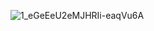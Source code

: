 
![1_eGeEeU2eMJHRIi-eaqVu6A](https://user-images.githubusercontent.com/72282670/174339745-8542f9f8-4669-4792-af7b-10d82e757bd6.gif)
